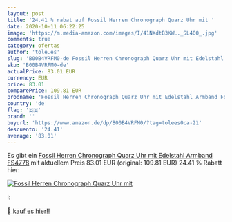 ```yaml
---
layout: post
title: '24.41 % rabat auf Fossil Herren Chronograph Quarz Uhr mit '
date: 2020-10-11 06:22:25
image: 'https://m.media-amazon.com/images/I/41NXdtB3KWL._SL400_.jpg'
comments: true
category: ofertas
author: 'tole.es'
slug: 'B00B4VRFM0-de Fossil Herren Chronograph Quarz Uhr mit Edelstahl Armband...'
sku: 'B00B4VRFM0-de'
actualPrice: 83.01 EUR
currency: EUR
price: 83.01
comparePrice: 109.81 EUR
prodname: 'Fossil Herren Chronograph Quarz Uhr mit Edelstahl Armband FS4778'
country: 'de'
flag: '🇩🇪'
brand: ''
buyurl: 'https://www.amazon.de/dp/B00B4VRFM0/?tag=tolees0ca-21'
descuento: '24.41'
average: '83.01'
---
```


Es gibt ein [Fossil Herren Chronograph Quarz Uhr mit Edelstahl Armband FS4778](https://www.amazon.de/dp/B00B4VRFM0/?tag=tolees0ca-21) mit aktuellem Preis 83.01 EUR (original: 109.81 EUR) 24.41 % Rabatt hier:

[![Fossil Herren Chronograph Quarz Uhr mit ](https://m.media-amazon.com/images/I/41NXdtB3KWL._SL400_.jpg)](https://www.amazon.de/dp/B00B4VRFM0/?tag=tolees0ca-21)

ℹ️:


[🛒 kauf es hier!!](https://www.amazon.de/dp/B00B4VRFM0/?tag=tolees0ca-21)

